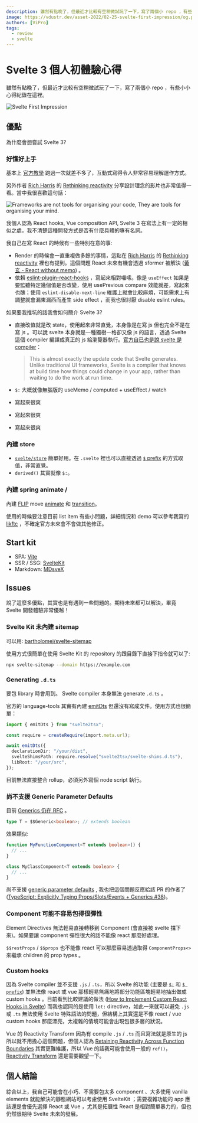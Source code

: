 ```yaml
---
description: 雖然有點晚了，但最近才比較有空稍微試玩了一下，寫了兩個小 repo ，有些小小心得在這裡紀錄一下。
image: https://vdustr.dev/asset-2022/02-25-svelte-first-impression/og.png
authors: [ViPro]
tags:
  - review
  - svelte
---
```


# Svelte 3 個人初體驗心得

雖然有點晚了，但最近才比較有空稍微試玩了一下，寫了兩個小 repo ，有些小小心得紀錄在這裡。

![Svelte First Impression](https://vdustr.dev/asset-2022/02-25-svelte-first-impression/og.png)

<!--truncate-->

## 優點

為什麼會想嘗試 Svelte 3?

### 好懂好上手

基本上 [官方教學](https://svelte.dev/tutorial) 跑過一次就差不多了，互動式寫得令人非常容易理解運作方式。

另外作者 [Rich Harris](https://twitter.com/Rich_Harris) 的 [Rethinking reactivity](https://youtu.be/AdNJ3fydeao) 分享設計理念的影片也非常值得一看。當中我很喜歡這句話：

![Frameworks are not tools for organising your code, They are tools for organising your mind.](https://vdustr.dev/asset-2022/02-25-svelte-first-impression/framework.png)

我個人認為 React hooks, Vue composition API, Svelte 3 在寫法上有一定的相似之處，我不清楚這種開發方式是否有什麼具體的專有名詞。

我自己在寫 React 的時候有一些特別在意的事:

- Render 的時候會一直重複做多餘的事情，這點在 [Rich Harris](https://twitter.com/Rich_Harris) 的 [Rethinking reactivity](https://youtu.be/AdNJ3fydeao) 裡也有提到。這個問題 React 未來有機會透過 sformer 被解決 ([黃玄 - React without memo](https://youtu.be/lGEMwh32soc)) 。
- 依賴 [eslint-plugin-react-hooks](https://github.com/facebook/react/tree/0dedfcc/packages/eslint-plugin-react-hooks) ，寫起來相對囉嗦。像是 `useEffect` 如果是要監聽特定幾個值是否改變，使用 usePrevious compare 效能就差，寫起來也醜；使用 `eslint-disable-next-line` 維護上就會比較麻煩，可能需求上有調整就會漏東漏西而產生 side effect ，而我也很討厭 disable eslint rules。

如果要我推坑的話我會如何簡介 Svelte 3?

- 直接改值就是改 state，使用起來非常直覺，本身像是在寫 js 但也完全不是在寫 js 。可以說 svelte 本身就是一種獨樹一格卻又像 js 的語言，透過 Svelte 這個 compiler 編譯成真正的 js 給瀏覽器執行。[官方自已也是說 svelte 是 compiler](https://svelte.dev/blog/virtual-dom-is-pure-overhead#where-does-the-overhead-come-from)：

  > This is almost exactly the update code that Svelte generates. Unlike traditional UI frameworks, Svelte is a compiler that knows at build time how things could change in your app, rather than waiting to do the work at run time.

- `$:` 大概就像無腦版的 useMemo / computed + useEffect / watch
- 寫起來很爽
- 寫起來很爽
- 寫起來很爽

### 內建 store

- [`svelte/store`](https://svelte.dev/docs#run-time-svelte-store) 簡單好用。在 `.svelte` 裡也可以直接透過 [`$` prefix](https://svelte.dev/docs#component-format-script-4-prefix-stores-with-$-to-access-their-values) 的方式取值，非常直覺。
- `derived()` 其實就像 `$:`。

### 內建 spring animate /

內建 [FLIP](https://aerotwist.com/blog/flip-your-animations/) move [animate](https://svelte.dev/docs#run-time-svelte-animate) 和 [transition](https://svelte.dev/docs#run-time-svelte-transition)。

使用的時候要注意目前 list item 有些小問題，詳細情況和 demo 可以參考我寫的 [likftc](../22/likftc.md) ，不確定官方未來會不會做其他修正。

## Start kit

- SPA: [Vite](https://github.com/vitejs/vite)
- SSR / SSG: [SvelteKit](https://github.com/sveltejs/kit)
- Markdown: [MDsveX](https://github.com/pngwn/MDsveX)

## Issues

說了這麼多優點，其實也是有遇到一些問題的。期待未來都可以解決，畢竟 Svelte 開發體驗非常優越！

### Svelte Kit 未內建 sitemap

可以用: [bartholomej/svelte-sitemap](https://github.com/bartholomej/svelte-sitemap)

使用方式很簡單在使用 Svelte Kit 的 repository 的跟目錄下直接下指令就可以了:

```bash
npx svelte-sitemap --domain https://example.com
```

### Generating `.d.ts`

要包 library 時會用到。 Svelte compiler 本身無法 generate `.d.ts` 。

官方的 language-tools 其實有內建 [emitDts](https://github.com/sveltejs/language-tools/blob/6ef2442/packages/svelte2tsx/src/emitDts.ts) 但還沒有寫成文件。使用方式也很簡單：

```ts
import { emitDts } from "svelte2tsx";

const require = createRequire(import.meta.url);

await emitDts({
  declarationDir: "/your/dist",
  svelteShimsPath: require.resolve("svelte2tsx/svelte-shims.d.ts"),
  libRoot: "/your/src",
});
```

目前無法直接整合 rollup，必須另外寫個 node script 執行。

### 尚不支援 Generic Parameter Defaults

目前 [Generics 仍在 RFC](https://github.com/sveltejs/rfcs/pull/38) 。

```ts
type T = $$Generic<boolean>; // extends boolean
```

效果類似:

```ts
function MyFunctionComponent<T extends boolean>() {
  // ...
}

class MyClassComponent<T extends boolean> {
  // ...
}
```

尚不支援 [generic parameter defaults](https://www.typescriptlang.org/docs/handbook/release-notes/typescript-2-3.html#generic-parameter-defaults) , 我也把這個問題反應給該 PR 的作者了([TypeScript: Explicitly Typing Props/Slots/Events + Generics #38](https://github.com/sveltejs/rfcs/pull/38#issuecomment-1039834806))。

### Component 可能不容易包得很彈性

Element Directives 無法輕易直接轉移到 Component (會直接被 svelte 擋下來)。如果要讓 component 彈性很大的話不能像 react 那麼好處理。

`$$restProps` / `$$props` 也不能像 react 可以那麼容易透過取得 `ComponentProps<>` 來繼承 children 的 prop types 。

### Custom hooks

因為 Svelte compiler 並不支援 `.js` / `.ts`，所以 Svelte 的功能 (主要是 [`$:`](https://svelte.dev/docs#component-format-script-3-$-marks-a-statement-as-reactive) 和 [`$ prefix`](https://svelte.dev/docs#component-format-script-4-prefix-stores-with-$-to-access-their-values)) 並無法像 react 或 vue 那樣輕易無痛地將部分功能區塊輕易地抽出做成 custom hooks 。目前看到比較建議的做法 ([How to Implement Custom React Hooks in Svelte](https://gradientdescent.de/custom-hooks/#Mypreferredsolution)) 而我也認同的是使用 `let:` directive，如此一來就可以避免 `.js` 或 `.ts` 無法使用 Svelte 特殊語法的問題，但結構上其實還是不像 react / vue custom hooks 那麼漂亮，太複雜的情境可能會出現包很多層的狀況。

Vue 的 Reactivity Transform 因為有 compile `.js` / `.ts` 而且寫法就是原生的 js 所以就不用擔心這個問題，但個人認為 [Retaining Reactivity Across Function Boundaries](https://vuejs.org/guide/extras/reactivity-sform.html#retaining-reactivity-across-function-boundaries) 其實更難維護，所以 Vue 的話我可能會使用一般的 `ref()`， [Reactivity Transform](https://vuejs.org/guide/extras/reactivity-transform.html) 還是需要觀望一下。

## 個人結論

綜合以上，我自己可能會在小巧、不需要包太多 component 、大多使用 vanilla elements 就能解決的靜態網站可以考慮使用 SvelteKit ；需要複雜功能的 app 應該還是會優先選擇 React 或 Vue ，尤其是拓展性 React 是相對簡單暴力的，但也仍然很期待 Svelte 未來的發展。
